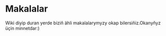 # Makalalar
Wiki diyip duran yerde biziň ähli makalalarymyzy okap bilersiňiz.Okanyňyz üçin minnetdar:)
